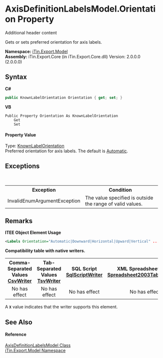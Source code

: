 # AxisDefinitionLabelsModel.Orientation Property 
Additional header content 

Gets or sets preferred orientation for axis labels.

**Namespace:**&nbsp;<a href="N_iTin_Export_Model">iTin.Export.Model</a><br />**Assembly:**&nbsp;iTin.Export.Core (in iTin.Export.Core.dll) Version: 2.0.0.0 (2.0.0.0)

## Syntax

**C#**<br />
``` C#
public KnownLabelOrientation Orientation { get; set; }
```

**VB**<br />
``` VB
Public Property Orientation As KnownLabelOrientation
	Get
	Set
```


#### Property Value
Type: <a href="T_iTin_Export_Model_KnownLabelOrientation">KnownLabelOrientation</a><br />Preferred orientation for axis labels. The default is <a href="T_iTin_Export_Model_KnownLabelOrientation">Automatic</a>.

## Exceptions
&nbsp;<table><tr><th>Exception</th><th>Condition</th></tr><tr><td>InvalidEnumArgumentException</td><td>The value specified is outside the range of valid values.</td></tr></table>

## Remarks

**ITEE Object Element Usage**<br />
``` XML
<Labels Orientation="Automatic|Downward|Horizontal|Upward|Vertical" .../>
```


<strong>Compatibility table with native writers.</strong><table><tr><th>Comma-Separated Values<br /><a href="T_iTin_Export_Writers_CsvWriter">CsvWriter</a></th><th>Tab-Separated Values<br /><a href="T_iTin_Export_Writers_TsvWriter">TsvWriter</a></th><th>SQL Script<br /><a href="T_iTin_Export_Writers_SqlScriptWriter">SqlScriptWriter</a></th><th>XML Spreadsheet 2003<br /><a href="T_iTin_Export_Writers_Spreadsheet2003TabularWriter">Spreadsheet2003TabularWriter</a></th></tr><tr><td align="center">No has effect</td><td align="center">No has effect</td><td align="center">No has effect</td><td align="center">No has effect</td></tr></table> A <strong>`X`</strong> value indicates that the writer supports this element.


## See Also


#### Reference
<a href="T_iTin_Export_Model_AxisDefinitionLabelsModel">AxisDefinitionLabelsModel Class</a><br /><a href="N_iTin_Export_Model">iTin.Export.Model Namespace</a><br />